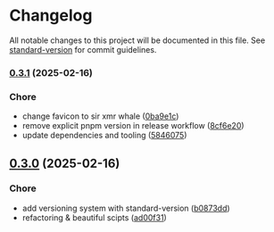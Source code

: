 # Changelog

All notable changes to this project will be documented in this file. See [standard-version](https://github.com/conventional-changelog/standard-version) for commit guidelines.

### [0.3.1](https://github.com/hundehausen/monero-suite/compare/v0.3.0...v0.3.1) (2025-02-16)


### Chore

* change favicon to sir xmr whale ([0ba9e1c](https://github.com/hundehausen/monero-suite/commits/0ba9e1c1b038e76ddddb78176f5831184c43bb7c))
* remove explicit pnpm version in release workflow ([8cf6e20](https://github.com/hundehausen/monero-suite/commits/8cf6e20ca8855acb963d5237c3ca13a714a874de))
* update dependencies and tooling ([5846075](https://github.com/hundehausen/monero-suite/commits/5846075cdf253ab76aa2cd4aea446c11d3b8931d))

## [0.3.0](https://github.com/hundehausen/monero-suite/compare/v0.2.0...v0.3.0) (2025-02-16)


### Chore

* add versioning system with standard-version ([b0873dd](https://github.com/hundehausen/monero-suite/commits/b0873dd37fffcd9e324fbbca07932d7157d8e305))
* refactoring & beautiful scipts ([ad00f31](https://github.com/hundehausen/monero-suite/commits/ad00f318c8a634850a92029dd398edac9a6c3959))
